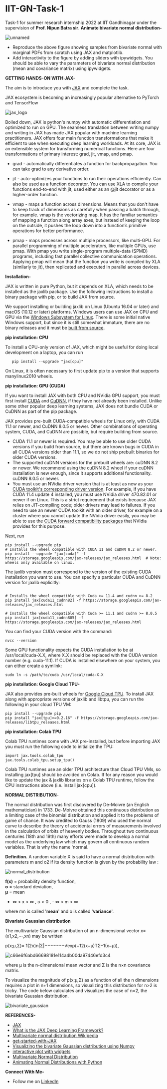 # IIT-GN-Task-1
Task-1 for summer research internship 2022 at IIT Gandhinagar under the supervision of **Prof. Nipun Batra sir**. 
**Animate bivariate normal distribution-**

![unnamed](https://user-images.githubusercontent.com/65617775/162606334-7f3496e5-a1a3-4619-be81-861680c96188.png)

* Reproduce the above figure showing samples from bivariate normal with marginal PDFs from scratch using JAX and matplotlib.
* Add interactivity to the figure by adding sliders with ipywidgets. You should be able to vary the parameters of bivariate normal distribution (mean and        covariance matrix) using ipywidgets.

**GETTING HANDS-ON WITH JAX-**

The aim is to introduce you with [JAX](https://github.com/google/jax) and complete the task. 

JAX ecosystem is becoming an increasingly popular alternative to PyTorch and TensorFlow

![jax_logo](https://user-images.githubusercontent.com/65617775/162607900-5c763001-1b6e-4af5-8842-dc82e467f657.png)

Boiled down, JAX is python's numpy with automatic differentiation and optimized to run on GPU. The seamless translation between writing numpy and writing in JAX has made JAX popular with machine learning practitioners.
JAX offers four main function transformations that make it efficient to use when executing deep learning workloads. At its core, JAX is an extensible system for transforming numerical functions. Here are four transformations of primary interest: grad, jit, vmap, and pmap.

* grad - automatically differentiates a function for backpropagation. You can take grad to any derivative order.

* jit - auto-optimizes your functions to run their operations efficiently. Can also be used as a function decorator. You can use XLA to compile your functions end-to-end with jit, used either as an @jit decorator or as a higher-order function.

* vmap - maps a function across dimensions. Means that you don't have to keep track of dimensions as carefully when passing a batch through, for example. vmap is the vectorizing map. It has the familiar semantics of mapping a function along array axes, but instead of keeping the loop on the outside, it pushes the loop down into a function’s primitive operations for better performance.

* pmap - maps processes across multiple processors, like multi-GPU. For parallel programming of multiple accelerators, like multiple GPUs, use pmap. With pmap you write single-program multiple-data (SPMD) programs, including fast parallel collective communication operations. Applying pmap will mean that the function you write is compiled by XLA (similarly to jit), then replicated and executed in parallel across devices.

**Installation-**

JAX is written in pure Python, but it depends on XLA, which needs to be installed as the jaxlib package. Use the following instructions to install a binary package with pip, or to build JAX from source.

We support installing or building jaxlib on Linux (Ubuntu 16.04 or later) and macOS (10.12 or later) platforms.
Windows users can use JAX on CPU and GPU via the [Windows Subsystem for Linux](https://docs.microsoft.com/en-us/windows/wsl/about). There is some initial native Windows support, but since it is still somewhat immature, there are no binary releases and it must be [built from source](https://jax.readthedocs.io/en/latest/developer.html#additional-notes-for-building-jaxlib-from-source-on-windows).

**pip installation: CPU**

To install a CPU-only version of JAX, which might be useful for doing local development on a laptop, you can run

~~~pip install --upgrade pip
   pip install --upgrade "jax[cpu]" 
~~~

On Linux, it is often necessary to first update pip to a version that supports manylinux2010 wheels.

**pip installation: GPU (CUDA)**

If you want to install JAX with both CPU and NVidia GPU support, you must first install [CUDA](https://developer.nvidia.com/cuda-downloads) and [CuDNN](https://developer.nvidia.com/CUDNN), if they have not already been installed. Unlike some other popular deep learning systems, JAX does not bundle CUDA or CuDNN as part of the pip package.

JAX provides pre-built CUDA-compatible wheels for Linux only, with CUDA 11.1 or newer, and CuDNN 8.0.5 or newer. Other combinations of operating system, CUDA, and CuDNN are possible, but require building from source.

* CUDA 11.1 or newer is required.
You may be able to use older CUDA versions if you build from source, but there are known bugs in CUDA in all CUDA versions older than 11.1, so we do not ship prebuilt binaries for older CUDA versions.
* The supported cuDNN versions for the prebuilt wheels are:
cuDNN 8.2 or newer. We recommend using the cuDNN 8.2 wheel if your cuDNN installation is new enough, since it supports additional functionality.
cuDNN 8.0.5 or newer.
* You must use an NVidia driver version that is at least as new as your [CUDA toolkit's corresponding driver version](https://docs.nvidia.com/cuda/cuda-toolkit-release-notes/index.html#cuda-major-component-versions__table-cuda-toolkit-driver-versions). For example, if you have CUDA 11.4 update 4 installed, you must use NVidia driver 470.82.01 or newer if on Linux. This is a strict requirement that exists because JAX relies on JIT-compiling code; older drivers may lead to failures.
If you need to use an newer CUDA toolkit with an older driver, for example on a cluster where you cannot update the NVidia driver easily, you may be able to use the [CUDA forward compatibility packages](https://docs.nvidia.com/deploy/cuda-compatibility/) that NVidia provides for this purpose.

Next, run

~~~
pip install --upgrade pip
# Installs the wheel compatible with CUDA 11 and cuDNN 8.2 or newer.
pip install --upgrade "jax[cuda]" -f https://storage.googleapis.com/jax-releases/jax_releases.html  # Note: wheels only available on linux.
~~~

The jaxlib version must correspond to the version of the existing CUDA installation you want to use. You can specify a particular CUDA and CuDNN version for jaxlib explicitly:

~~~pip install --upgrade pip

# Installs the wheel compatible with Cuda >= 11.4 and cudnn >= 8.2
pip install jax[cuda11_cudnn82] -f https://storage.googleapis.com/jax-releases/jax_releases.html

# Installs the wheel compatible with Cuda >= 11.1 and cudnn >= 8.0.5
pip install jax[cuda11_cudnn805] -f https://storage.googleapis.com/jax-releases/jax_releases.html
~~~

You can find your CUDA version with the command:

~~~
nvcc --version
~~~

Some GPU functionality expects the CUDA installation to be at /usr/local/cuda-X.X, where X.X should be replaced with the CUDA version number (e.g. cuda-11.1). If CUDA is installed elsewhere on your system, you can either create a symlink:

~~~
sudo ln -s /path/to/cuda /usr/local/cuda-X.X
~~~

**pip installation: Google Cloud TPU-**

JAX also provides pre-built wheels for [Google Cloud TPU](https://cloud.google.com/tpu/docs/users-guide-tpu-vm). To install JAX along with appropriate versions of jaxlib and libtpu, you can run the following in your cloud TPU VM:

~~~
pip install --upgrade pip
pip install "jax[tpu]>=0.2.16" -f https://storage.googleapis.com/jax-releases/libtpu_releases.html
~~~

**pip installation: Colab TPU**

Colab TPU runtimes come with JAX pre-installed, but before importing JAX you must run the following code to initialize the TPU:

~~~
import jax.tools.colab_tpu
jax.tools.colab_tpu.setup_tpu()
~~~

Colab TPU runtimes use an older TPU architecture than Cloud TPU VMs, so installing jax[tpu] should be avoided on Colab. If for any reason you would like to update the jax & jaxlib libraries on a Colab TPU runtime, follow the CPU instructions above (i.e. install jax[cpu]).


**NORMAL DISTRIBUTION**-

The normal distribution was first discovered by De-Moivre (an English mathematician) in 1733. De-Moivre obtained this continuous distribution as a limiting case of the binomial distribution and applied it to the problems of game of chance. It waw credited to Gauss (1809) who used the normal curve to describe the theory of accidental errors of measurements involved in the calculation of orbits of heavenly bodies.
Throughout two continuous centuries (18th and 19th) many efforts were made to develop a normal model as the underlying law which may govern all continuous random variables. That is why the name 'normal.

**Definition.** A random variable X is said to have a normal distribution with parameters m and o2 if its density function is given by the probability law :


![normal_distribution](https://user-images.githubusercontent.com/65617775/162609850-20465b44-beda-4cd0-be42-3ca06d9e3164.svg)

**f(x)**	=	probability density function,  
**σ** =	standard deviation,  
**μ**	=	mean

- ∞ < x < ∞ , σ > 0 , - ∞ < m < ∞

where mn is called '**mean**' and o is called '**variance**'.


**Bivariate Gaussian distribution**

The multivariate Gaussian distribution of an n-dimensional vector x=(x1,x2,⋯,xn) may be written

p(x;μ,Σ)= 1(2π)n|Σ|−−−−−−−√exp(−12(x−μ)TΣ−1(x−μ)),

![c66e6f6abd66698181e114a4b00da97446efd3c4](https://user-images.githubusercontent.com/65617775/162612063-3b2317e9-043b-4f03-97b7-8ad2621eb4b9.svg)


where μ is the n-dimensional mean vector and Σ is the n×n covariance matrix.

To visualize the magnitude of p(x;μ,Σ) as a function of all the n dimensions requires a plot in n+1 dimensions, so visualizing this distribution for n>2 is tricky. The code below calculates and visualizes the case of n=2, the bivariate Gaussian distribution.

![bivariate_gaussian](https://user-images.githubusercontent.com/65617775/162611846-62efd2ba-efd1-4659-8c3a-bce6a8acdf56.png)



**REFERENCES-**
* [JAX](https://github.com/google/jax)
* [What is the JAX Deep Learning Framework?](https://blog.roboflow.com/jax-framework/)
* [Multivariate normal distribution Wikipedia ](https://en.wikipedia.org/wiki/Multivariate_normal_distribution#:~:text=In%20probability%20theory%20and%20statistics,normal%20distribution%20to%20higher%20dimensions.)
* [get-started-with-JAX](https://github.com/gordicaleksa/get-started-with-JAX)
* [Visualizing the bivariate Gaussian distribution using Numpy](https://scipython.com/blog/visualizing-the-bivariate-gaussian-distribution/)
* [interactive plot with widgets](https://stackoverflow.com/questions/44329068/jupyter-notebook-interactive-plot-with-widgets)
* [Multivariate Normal Distribution](https://towardsdatascience.com/multivariate-normal-distribution-562b28ec0fe0)
* [Animating Normal Distributions with Python](https://www.t-ott.dev/2021/11/24/animating-normal-distributions)


**Connect With Me-**
* Follow me on [LinkedIn](https://www.linkedin.com/in/khushi-gupta-2107) 
